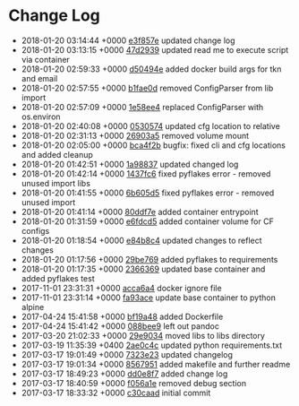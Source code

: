 # Change Log

 - 2018-01-20 03:14:44 +0000 [e3f857e](https://github.com/saidsef/cloudflare/commit/e3f857eb6df34e9c676a7cdce939488f31b2b75e) updated change log
 - 2018-01-20 03:13:15 +0000 [47d2939](https://github.com/saidsef/cloudflare/commit/47d2939bbb6e8666238577e028acd044fb1af176) updated read me to execute script via container
 - 2018-01-20 02:59:33 +0000 [d50494e](https://github.com/saidsef/cloudflare/commit/d50494e7b1da2ea39797efc2ca297535e903c3f3) added docker build args for tkn and email
 - 2018-01-20 02:57:55 +0000 [b1fae0d](https://github.com/saidsef/cloudflare/commit/b1fae0db9cf024320942f1268f91ab0e74bc5107) removed ConfigParser from lib import
 - 2018-01-20 02:57:09 +0000 [1e58ee4](https://github.com/saidsef/cloudflare/commit/1e58ee413a12f9a05e549d3fa6db5cd401e13f1b) replaced ConfigParser with os.environ
 - 2018-01-20 02:40:08 +0000 [0530574](https://github.com/saidsef/cloudflare/commit/0530574b23045c1b39688ac03fac632c490bc35b) updated cfg location to relative
 - 2018-01-20 02:31:13 +0000 [26903a5](https://github.com/saidsef/cloudflare/commit/26903a5accf34d13cc574d3156d93bb23d548afe) removed volume mount
 - 2018-01-20 02:05:00 +0000 [bca4f2b](https://github.com/saidsef/cloudflare/commit/bca4f2b24a6ee5095c55c2a2a100d89ab3ba771a) bugfix: fixed cli and cfg locations and added cleanup
 - 2018-01-20 01:42:51 +0000 [1a98837](https://github.com/saidsef/cloudflare/commit/1a98837e7e583acd9446b6ba714dd711bbf7c151) updated changed log
 - 2018-01-20 01:42:14 +0000 [1437fc6](https://github.com/saidsef/cloudflare/commit/1437fc6916267198ab6a9ca07ddd534c93c39462) fixed pyflakes error - removed unused import libs
 - 2018-01-20 01:41:55 +0000 [6b605d5](https://github.com/saidsef/cloudflare/commit/6b605d560a89a18e836b52e1c28ca07148e9ee82) fixed pyflakes error - removed unused import
 - 2018-01-20 01:41:14 +0000 [80ddf7e](https://github.com/saidsef/cloudflare/commit/80ddf7ebca6cea18907ee1ad439141baf88e3bc2) added container entrypoint
 - 2018-01-20 01:31:59 +0000 [e6fdcd5](https://github.com/saidsef/cloudflare/commit/e6fdcd538e0af578532721b5febfc86861d6ab11) added container volume for CF configs
 - 2018-01-20 01:18:54 +0000 [e84b8c4](https://github.com/saidsef/cloudflare/commit/e84b8c40f5cc1fd3bbd5d7d079b3aa7a85b356da) updated changes to reflect changes
 - 2018-01-20 01:17:56 +0000 [29be769](https://github.com/saidsef/cloudflare/commit/29be7697a1bcfaefa694372d21f40dd572b95f12) added pyflakes to requirements
 - 2018-01-20 01:17:35 +0000 [2366369](https://github.com/saidsef/cloudflare/commit/236636959c52c0e138dab29d8f6debec6ea3c21f) updated base container and added pyflakes test
 - 2017-11-01 23:31:31 +0000 [acca6a4](https://github.com/saidsef/cloudflare/commit/acca6a46bef78bc27e705f201669b5675129a916) docker ignore file
 - 2017-11-01 23:31:14 +0000 [fa93ace](https://github.com/saidsef/cloudflare/commit/fa93aceed596eb85da3bab7c9cd1291038c8d714) update base container to python alpine
 - 2017-04-24 15:41:58 +0000 [bf19a48](https://github.com/saidsef/cloudflare/commit/bf19a4840cb2428bbc8068b011d25cbf33b884a3) added Dockerfile
 - 2017-04-24 15:41:42 +0000 [088bee9](https://github.com/saidsef/cloudflare/commit/088bee9d04e61daef234423ce98f63ed7fbedcd6) left out pandoc
 - 2017-03-20 21:02:33 +0000 [29e9034](https://github.com/saidsef/cloudflare/commit/29e90344785c4494f82ad3de7cfcd13941231adb) moved libs to libs directory
 - 2017-03-19 11:35:39 +0400 [2ae0c4c](https://github.com/saidsef/cloudflare/commit/2ae0c4c08e50ae50e1dc88050d508365469b7343) updated python requirements.txt
 - 2017-03-17 19:01:49 +0000 [7323e23](https://github.com/saidsef/cloudflare/commit/7323e233212d7589522ede9e368cd513891e9457) updated changelog
 - 2017-03-17 19:01:34 +0000 [8567951](https://github.com/saidsef/cloudflare/commit/8567951a1c4bd67f141931ea4f170c88e62f0614) added makefile and further readme
 - 2017-03-17 18:49:23 +0000 [dd0e8f7](https://github.com/saidsef/cloudflare/commit/dd0e8f7c012a4747b8285127782fac75f3dc7d21) added change log
 - 2017-03-17 18:40:59 +0000 [f056a1e](https://github.com/saidsef/cloudflare/commit/f056a1e5241cf059fa71c3916df18770967560b6) removed debug section
 - 2017-03-17 18:33:32 +0000 [c30caad](https://github.com/saidsef/cloudflare/commit/c30caadb14173863e47212532a4f7051d9c562fb) initial commit
